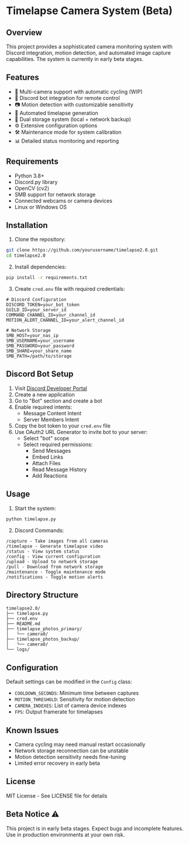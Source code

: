 # Timelapse Camera System (Beta)

## Overview
This project provides a sophisticated camera monitoring system with Discord integration, motion detection, and automated image capture capabilities. The system is currently in early beta stages.

## Features
- 🎥 Multi-camera support with automatic cycling (WIP)
- 🤖 Discord bot integration for remote control
- 📷 Motion detection with customizable sensitivity
- 🔄 Automated timelapse generation
- 💾 Dual storage system (local + network backup)
- ⚙️ Extensive configuration options
- 🛠️ Maintenance mode for system calibration
- 📊 Detailed status monitoring and reporting

## Requirements
- Python 3.8+
- Discord.py library
- OpenCV (cv2)
- SMB support for network storage
- Connected webcams or camera devices
- Linux or Windows OS

## Installation

1. Clone the repository:
```bash
git clone https://github.com/yourusername/timelapse2.0.git
cd timelapse2.0
```

2. Install dependencies:
```bash
pip install -r requirements.txt
```

3. Create `cred.env` file with required credentials:
```env
# Discord Configuration
DISCORD_TOKEN=your_bot_token
GUILD_ID=your_server_id
COMMAND_CHANNEL_ID=your_channel_id
MOTION_ALERT_CHANNEL_ID=your_alert_channel_id

# Network Storage
SMB_HOST=your_nas_ip
SMB_USERNAME=your_username
SMB_PASSWORD=your_password
SMB_SHARE=your_share_name
SMB_PATH=/path/to/storage
```

## Discord Bot Setup

1. Visit [Discord Developer Portal](https://discord.com/developers/applications)
2. Create a new application
3. Go to "Bot" section and create a bot
4. Enable required intents:
    - Message Content Intent
    - Server Members Intent
5. Copy the bot token to your `cred.env` file
6. Use OAuth2 URL Generator to invite bot to your server:
    - Select "bot" scope
    - Select required permissions:
      - Send Messages
      - Embed Links
      - Attach Files
      - Read Message History
      - Add Reactions

## Usage

1. Start the system:
```bash
python timelapse.py
```

2. Discord Commands:
```
/capture - Take images from all cameras
/timelapse - Generate timelapse video
/status - View system status
/config - View current configuration
/upload - Upload to network storage
/pull - Download from network storage
/maintenance - Toggle maintenance mode
/notifications - Toggle motion alerts
```

## Directory Structure
```
timelapse2.0/
├── timelapse.py
├── cred.env
├── README.md
├── timelapse_photos_primary/
│   └── camera0/
├── timelapse_photos_backup/
│   └── camera0/
└── logs/
```

## Configuration

Default settings can be modified in the `Config` class:
- `COOLDOWN_SECONDS`: Minimum time between captures
- `MOTION_THRESHOLD`: Sensitivity for motion detection
- `CAMERA_INDEXES`: List of camera device indexes
- `FPS`: Output framerate for timelapses

## Known Issues
- Camera cycling may need manual restart occasionally
- Network storage reconnection can be unstable
- Motion detection sensitivity needs fine-tuning
- Limited error recovery in early beta

## License
MIT License - See LICENSE file for details

## Beta Notice ⚠️
This project is in early beta stages. Expect bugs and incomplete features. Use in production environments at your own risk.
